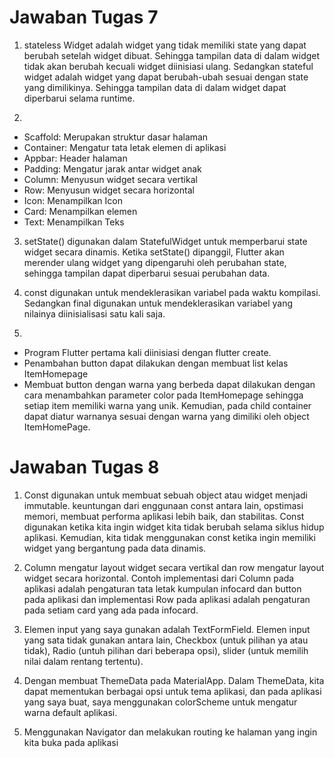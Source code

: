 # Jawaban Tugas 7

1) stateless Widget adalah widget yang tidak memiliki state yang dapat berubah setelah widget dibuat. Sehingga tampilan data di dalam widget tidak akan berubah kecuali widget diinisiasi ulang. Sedangkan stateful widget adalah widget yang dapat berubah-ubah sesuai dengan state yang dimilikinya. Sehingga tampilan data di dalam widget dapat diperbarui selama runtime.

2) 
- Scaffold: Merupakan struktur dasar halaman
- Container: Mengatur tata letak elemen di aplikasi
- Appbar: Header halaman
- Padding: Mengatur jarak antar widget anak
- Column: Menyusun widget secara vertikal
- Row: Menyusun widget secara horizontal
- Icon: Menampilkan Icon
- Card: Menampilkan elemen
- Text: Menampilkan Teks

3) setState() digunakan dalam StatefulWidget untuk memperbarui state widget secara dinamis. Ketika setState() dipanggil, Flutter akan merender ulang widget yang dipengaruhi oleh perubahan state, sehingga tampilan dapat diperbarui sesuai perubahan data.

4) const digunakan untuk mendeklerasikan variabel pada waktu kompilasi. Sedangkan final digunakan untuk mendeklerasikan variabel yang nilainya diinisialisasi satu kali saja.

5) 
- Program Flutter pertama kali diinisiasi dengan flutter create.
- Penambahan button dapat dilakukan dengan membuat list kelas ItemHomepage
- Membuat button dengan warna yang berbeda dapat dilakukan dengan cara menambahkan parameter color pada ItemHomepage sehingga setiap item memiliki warna yang unik. Kemudian, pada child container dapat diatur warnanya sesuai dengan warna yang dimiliki oleh object ItemHomePage.

# Jawaban Tugas 8

1) Const digunakan untuk membuat sebuah object atau widget menjadi immutable. keuntungan dari enggunaan const antara lain, opstimasi memori, membuat performa aplikasi lebih baik, dan stabilitas. Const digunakan ketika kita ingin widget kita tidak berubah selama siklus hidup aplikasi. Kemudian, kita tidak menggunakan const ketika ingin memiliki widget yang bergantung pada data dinamis.

2) Column mengatur layout widget secara vertikal dan row mengatur layout widget secara horizontal. Contoh implementasi dari Column pada aplikasi adalah pengaturan tata letak kumpulan infocard dan button pada aplikasi dan implementasi Row pada aplikasi adalah pengaturan pada setiam card yang ada pada infocard.

3) Elemen input yang saya gunakan adalah TextFormField. Elemen input yang sata tidak gunakan antara lain, Checkbox (untuk pilihan ya atau tidak), Radio (untuh pilihan dari beberapa opsi), slider (untuk memilih nilai dalam rentang tertentu).

4) Dengan membuat ThemeData pada MaterialApp. Dalam ThemeData, kita dapat mementukan berbagai opsi untuk tema aplikasi, dan pada aplikasi yang saya buat, saya menggunakan colorScheme untuk mengatur warna default aplikasi.

5) Menggunakan Navigator dan melakukan routing ke halaman yang ingin kita buka pada aplikasi